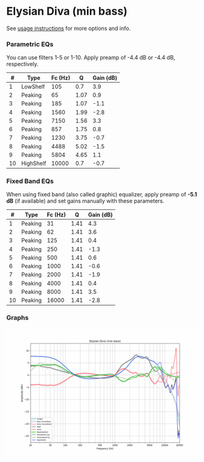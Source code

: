 # Elysian Diva (min bass)
See [usage instructions](https://github.com/jaakkopasanen/AutoEq#usage) for more options and info.

### Parametric EQs
You can use filters 1-5 or 1-10. Apply preamp of -4.4 dB or -4.4 dB, respectively.

|   # | Type      |   Fc (Hz) |    Q |   Gain (dB) |
|-----|-----------|-----------|------|-------------|
|   1 | LowShelf  |       105 | 0.7  |         3.9 |
|   2 | Peaking   |        65 | 1.07 |         0.9 |
|   3 | Peaking   |       185 | 1.07 |        -1.1 |
|   4 | Peaking   |      1560 | 1.99 |        -2.8 |
|   5 | Peaking   |      7150 | 1.56 |         3.3 |
|   6 | Peaking   |       857 | 1.75 |         0.8 |
|   7 | Peaking   |      1230 | 3.75 |        -0.7 |
|   8 | Peaking   |      4488 | 5.02 |        -1.5 |
|   9 | Peaking   |      5804 | 4.65 |         1.1 |
|  10 | HighShelf |     10000 | 0.7  |        -0.7 |

### Fixed Band EQs
When using fixed band (also called graphic) equalizer, apply preamp of **-5.1 dB** (if available) and set gains manually with these parameters.

|   # | Type    |   Fc (Hz) |    Q |   Gain (dB) |
|-----|---------|-----------|------|-------------|
|   1 | Peaking |        31 | 1.41 |         4.3 |
|   2 | Peaking |        62 | 1.41 |         3.6 |
|   3 | Peaking |       125 | 1.41 |         0.4 |
|   4 | Peaking |       250 | 1.41 |        -1.3 |
|   5 | Peaking |       500 | 1.41 |         0.6 |
|   6 | Peaking |      1000 | 1.41 |        -0.6 |
|   7 | Peaking |      2000 | 1.41 |        -1.9 |
|   8 | Peaking |      4000 | 1.41 |         0.4 |
|   9 | Peaking |      8000 | 1.41 |         3.5 |
|  10 | Peaking |     16000 | 1.41 |        -2.8 |

### Graphs
![](./Elysian%20Diva%20(min%20bass).png)
